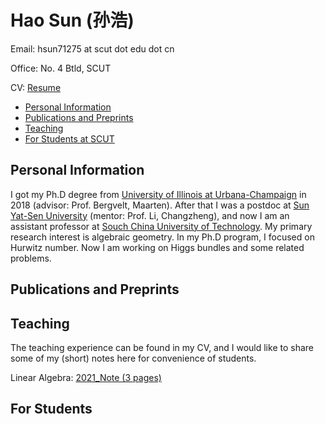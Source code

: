 # Hao Sun (孙浩)

Email: hsun71275 at scut dot edu dot cn

Office: No. 4 Btld, SCUT

CV: [Resume](CV_HaoSun.pdf)

* [Personal Information](#PI)
* [Publications and Preprints](#Pub)
* [Teaching](#Teach)
* [For Students at SCUT](#Stud)


<h2 id="PI"> Personal Information </h2>

I got my Ph.D degree from [University of Illinois at Urbana-Champaign](https://math.illinois.edu/) in 2018 (advisor: Prof. Bergvelt, Maarten). After that I was a postdoc at [Sun Yat-Sen University](http://www.sysu.edu.cn/en/index.htm) (mentor: Prof. Li, Changzheng), and now I am an assistant professor at [Souch China University of Technology](https://www.scut.edu.cn/new/). My primary research interest is algebraic geometry. In my Ph.D program, I focused on Hurwitz number. Now I am working on Higgs bundles and some related problems.

<h2 id="Pub"> Publications and Preprints </h2>

 
<h2 id="Teach"> Teaching </h2>
The teaching experience can be found in my CV, and I would like to share some of my (short) notes here for convenience of students.

Linear Algebra:
[2021_Note (3 pages)](2021_LinearAlg_Note.pdf)

<h2 id="Stud"> For Students </h2> 


